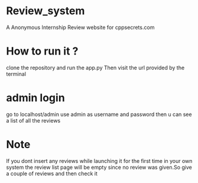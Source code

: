 # Review_system
 
A Anonymous Internship Review website for cppsecrets.com 

# How to run it ?
clone the repository and run the app.py Then visit the url provided by the terminal

# admin login

go to localhost/admin
use admin as username and password
then u can see a list of all the reviews 

# Note

If you dont insert any reviews while launching it for the first time in your own system the review list page will be empty since no review was given.So give a couple of reviews and then check it
